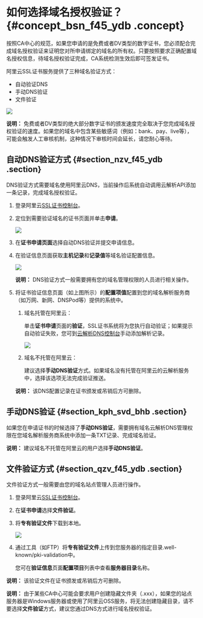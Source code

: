 # 如何选择域名授权验证？ {#concept_bsn_f45_ydb .concept}

按照CA中心的规范，如果您申请的是免费或者DV类型的数字证书，您必须配合完成域名授权验证来证明您对所申请绑定的域名的所有权。只要按照要求正确配置域名授权信息，待域名授权验证完成，CA系统检测生效后即可签发证书。

阿里云SSL证书服务提供了三种域名验证方式：

-   自动验证DNS
-   手动DNS验证
-   文件验证

![](http://static-aliyun-doc.oss-cn-hangzhou.aliyuncs.com/assets/img/13582/155375172540479_zh-CN.png)

**说明：** 免费或者DV类型的绝大部分数字证书的颁发速度完全取决于您完成域名授权验证的速度。如果您的域名中包含某些敏感词（例如：bank、pay、live等），可能会触发人工审核机制，这种情况下审核时间会延长，请您耐心等待。

## 自动DNS验证方式 {#section_nzv_f45_ydb .section}

DNS验证方式需要域名使用阿里云DNS，当前操作后系统自动调用云解析API添加一条记录，完成域名授权验证。

1.  登录阿里云[SSL证书控制台](https://yundunnext.console.aliyun.com/?spm=5176.2020520001.aliyun_sidebar.108.356a4bd3MLXFkb&p=cas#/overview/cn-hangzhou)。
2.  定位到需要验证域名的证书页面并单击**申请**。

    ![](http://static-aliyun-doc.oss-cn-hangzhou.aliyuncs.com/assets/img/13582/155375172540547_zh-CN.png)

3.  在**证书申请页面**选择自动DNS验证并提交申请信息。
4.  在验证信息页面获取**主机记录**和**记录值**等域名验证配置信息。

    ![](http://static-aliyun-doc.oss-cn-hangzhou.aliyuncs.com/assets/img/13582/15537517254232_zh-CN.png)

    **说明：** DNS验证方式一般需要拥有您的域名管理权限的人员进行相关操作。

5.  将证书验证信息页面（如上图所示）的**配置项值**配置到您的域名解析服务商（如万网、新网、DNSPod等）提供的系统中。

    1.  域名托管在阿里云：

        单击**证书申请**页面的**验证**，SSL证书系统将为您执行自动验证；如果提示自动验证失败，您可到[云解析DNS控制台](https://dns.console.aliyun.com/#/dns/domainList)手动添加解析记录。

        ![](http://static-aliyun-doc.oss-cn-hangzhou.aliyuncs.com/assets/img/13582/155375172540481_zh-CN.png)

    2.  域名不托管在阿里云：

        建议选择**手动DNS验证**方式。如果域名没有托管在阿里云的云解析服务中，选择该选项无法完成验证推送。

    **说明：** 该DNS配置记录在证书颁发或吊销后方可删除。


## 手动DNS验证 {#section_kph_svd_bhb .section}

如果您在申请证书的时候选择了**手动DNS验证**，需要拥有域名云解析DNS管理权限在您域名解析服务商系统中添加一条TXT记录、完成域名验证。

**说明：** 建议域名不托管在阿里云的用户选择**手动DNS验证**。

## 文件验证方式 {#section_qzv_f45_ydb .section}

文件验证方式一般需要由您的域名站点管理人员进行操作。

1.  登录阿里云[SSL证书控制台](https://yundunnext.console.aliyun.com/?spm=5176.2020520001.aliyun_sidebar.108.356a4bd3MLXFkb&p=cas#/overview/cn-hangzhou)。
2.  在**证书申请**选择**文件验证**。
3.  将**专有验证文件**下载到本地。

    ![](http://static-aliyun-doc.oss-cn-hangzhou.aliyuncs.com/assets/img/13582/155375172540636_zh-CN.png)

4.  通过工具（如FTP）将**专有验证文件**上传到您服务器的指定目录.well-known/pki-validation中。

    您可在**验证信息**页面**配置项目**列表中查看**服务器目录**名称。


**说明：** 该验证文件在证书颁发或吊销后方可删除。

**说明：** 由于某些CA中心可能会要求用户创建隐藏文件夹（.xxx），如果您的站点服务器是Windows服务器或使用了阿里云OSS服务，将无法创建隐藏目录，请不要选择**文件验证**方式，建议您通过DNS方式进行域名授权验证。

